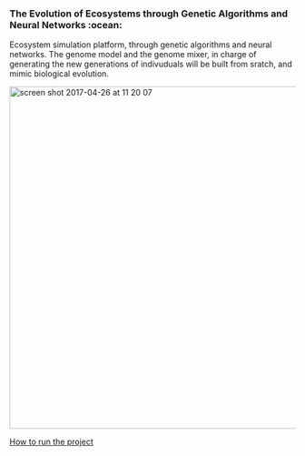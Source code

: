 <h3>The Evolution of Ecosystems through Genetic Algorithms and Neural Networks :ocean:</h3>

<p>Ecosystem simulation platform, through genetic algorithms and neural networks. The genome model and the genome mixer, in charge of generating the new generations of indivuduals will be built from sratch, and mimic biological evolution.</p>

<img width="602" alt="screen shot 2017-04-26 at 11 20 07" src="https://cloud.githubusercontent.com/assets/15648801/25427318/7c1a57aa-2a72-11e7-9964-f591b7d8a63e.png">


[How to run the project](documentation/Installation.md)
